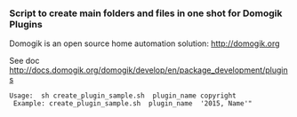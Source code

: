### Script to create main folders and files in one shot for Domogik Plugins

Domogik is an open source home automation solution: http://domogik.org


See doc  http://docs.domogik.org/domogik/develop/en/package_development/plugins


    Usage:  sh create_plugin_sample.sh  plugin_name copyright
     Example: create_plugin_sample.sh  plugin_name  '2015, Name'"



